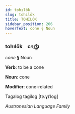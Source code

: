 ```yaml
---
id: tohılök
slug: tohılök
title: TOHILÖK
sidebar_position: 266
hoverText: cone § Noun
---
```


### tohılök&emsp;<span kind="abugida">cɂȷʓ̑ı</span>

*cone* **§** Noun

**Verb**: to be a cone

**Noun**: cone

**Modifier**: cone-related

Tagalog tagilog [tɐ.ɣɪˈloɡ]

*Austronesian Language Family*
